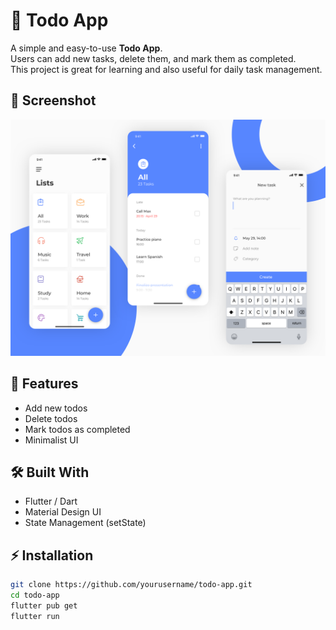 # 📝 Todo App

A simple and easy-to-use **Todo App**.  
Users can add new tasks, delete them, and mark them as completed.  
This project is great for learning and also useful for daily task management.  

## 📸 Screenshot

![App Screenshot](./lib/assets/todoimg.png)

## 🚀 Features
- Add new todos
- Delete todos
- Mark todos as completed
- Minimalist UI

## 🛠️ Built With
- Flutter / Dart
- Material Design UI
- State Management (setState)

## ⚡ Installation
```bash
git clone https://github.com/yourusername/todo-app.git
cd todo-app
flutter pub get
flutter run
